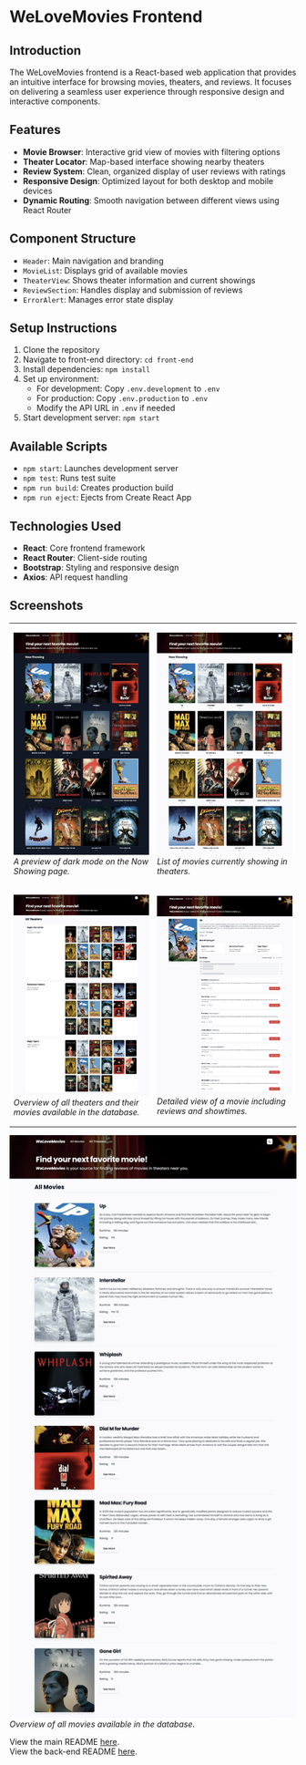 # WeLoveMovies Frontend

## Introduction

The WeLoveMovies frontend is a React-based web application that provides an intuitive interface for browsing movies, theaters, and reviews. It focuses on delivering a seamless user experience through responsive design and interactive components.

## Features

- **Movie Browser**: Interactive grid view of movies with filtering options
- **Theater Locator**: Map-based interface showing nearby theaters
- **Review System**: Clean, organized display of user reviews with ratings
- **Responsive Design**: Optimized layout for both desktop and mobile devices
- **Dynamic Routing**: Smooth navigation between different views using React Router

## Component Structure

- `Header`: Main navigation and branding
- `MovieList`: Displays grid of available movies
- `TheaterView`: Shows theater information and current showings
- `ReviewSection`: Handles display and submission of reviews
- `ErrorAlert`: Manages error state display

## Setup Instructions

1. Clone the repository
2. Navigate to front-end directory: `cd front-end`
3. Install dependencies: `npm install`
4. Set up environment:
   - For development: Copy `.env.development` to `.env`
   - For production: Copy `.env.production` to `.env`
   - Modify the API URL in `.env` if needed
5. Start development server: `npm start`

## Available Scripts

- `npm start`: Launches development server
- `npm test`: Runs test suite
- `npm run build`: Creates production build
- `npm run eject`: Ejects from Create React App

## Technologies Used

- **React**: Core frontend framework
- **React Router**: Client-side routing
- **Bootstrap**: Styling and responsive design
- **Axios**: API request handling

## Screenshots

<table>
<tr>
<td width="50%">

![Dark Mode](/images/now_showing_dark.jpeg)
_A preview of dark mode on the Now Showing page._

</td>
<td width="50%">

![Now Showing](/images/now_showing.jpeg)
_List of movies currently showing in theaters._

</td>
</tr>
<tr>
<td width="50%">

![All Theaters](/images/all_theaters.jpeg)
_Overview of all theaters and their movies available in the database._

</td>
<td width="50%">

![Specific Movie Details](/images/specific_movie.jpeg)
_Detailed view of a movie including reviews and showtimes._

</td>
</tr>
</table>

![All Movies](/images/all_movies.jpeg)
_Overview of all movies available in the database._

View the main README [here](../README.md). </br>
View the back-end README [here](/back-end/README.md).
